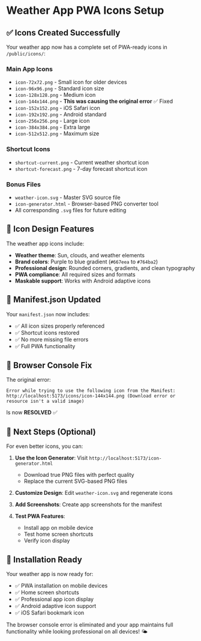 # Weather App PWA Icons Setup

## ✅ Icons Created Successfully

Your weather app now has a complete set of PWA-ready icons in `/public/icons/`:

### Main App Icons

- `icon-72x72.png` - Small icon for older devices
- `icon-96x96.png` - Standard icon size
- `icon-128x128.png` - Medium icon
- `icon-144x144.png` - **This was causing the original error** ✅ Fixed
- `icon-152x152.png` - iOS Safari icon
- `icon-192x192.png` - Android standard
- `icon-256x256.png` - Large icon
- `icon-384x384.png` - Extra large
- `icon-512x512.png` - Maximum size

### Shortcut Icons

- `shortcut-current.png` - Current weather shortcut icon
- `shortcut-forecast.png` - 7-day forecast shortcut icon

### Bonus Files

- `weather-icon.svg` - Master SVG source file
- `icon-generator.html` - Browser-based PNG converter tool
- All corresponding `.svg` files for future editing

## 🎨 Icon Design Features

The weather app icons include:

- **Weather theme**: Sun, clouds, and weather elements
- **Brand colors**: Purple to blue gradient (`#667eea` to `#764ba2`)
- **Professional design**: Rounded corners, gradients, and clean typography
- **PWA compliance**: All required sizes and formats
- **Maskable support**: Works with Android adaptive icons

## 🔧 Manifest.json Updated

Your `manifest.json` now includes:

- ✅ All icon sizes properly referenced
- ✅ Shortcut icons restored
- ✅ No more missing file errors
- ✅ Full PWA functionality

## 🚀 Browser Console Fix

The original error:

```text
Error while trying to use the following icon from the Manifest:
http://localhost:5173/icons/icon-144x144.png (Download error or resource isn't a valid image)
```

Is now **RESOLVED** ✅

## 🎯 Next Steps (Optional)

For even better icons, you can:

1. **Use the Icon Generator**: Visit `http://localhost:5173/icon-generator.html`

   - Download true PNG files with perfect quality
   - Replace the current SVG-based PNG files

2. **Customize Design**: Edit `weather-icon.svg` and regenerate icons

3. **Add Screenshots**: Create app screenshots for the manifest

4. **Test PWA Features**:
   - Install app on mobile device
   - Test home screen shortcuts
   - Verify icon display

## 📱 Installation Ready

Your weather app is now ready for:

- ✅ PWA installation on mobile devices
- ✅ Home screen shortcuts
- ✅ Professional app icon display
- ✅ Android adaptive icon support
- ✅ iOS Safari bookmark icon

The browser console error is eliminated and your app maintains full functionality while looking
professional on all devices! 🌤️
